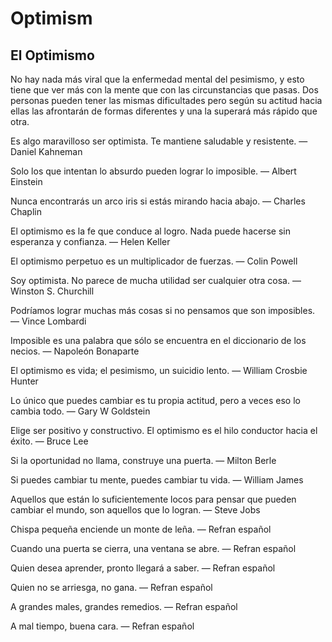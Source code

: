 # Optimism 

## El Optimismo
No hay nada más viral que la enfermedad mental del pesimismo, y esto tiene que ver más con la mente que con las circunstancias que pasas.
Dos personas pueden tener las mismas dificultades pero según su actitud hacia ellas las afrontarán de formas diferentes y una la superará más rápido que otra. 

Es algo maravilloso ser optimista. Te mantiene saludable y resistente. &mdash; Daniel Kahneman

Solo los que intentan lo absurdo pueden lograr lo imposible. &mdash; Albert Einstein

Nunca encontrarás un arco iris si estás mirando hacia abajo. &mdash; Charles Chaplin

El optimismo es la fe que conduce al logro. Nada puede hacerse sin esperanza y confianza. &mdash; Helen Keller

El optimismo perpetuo es un multiplicador de fuerzas. &mdash; Colin Powell

Soy optimista. No parece de mucha utilidad ser cualquier otra cosa. &mdash; Winston S. Churchill

Podríamos lograr muchas más cosas si no pensamos que son imposibles. &mdash; Vince Lombardi

Imposible es una palabra que sólo se encuentra en el diccionario de los necios. &mdash; Napoleón Bonaparte

El optimismo es vida; el pesimismo, un suicidio lento. &mdash; William Crosbie Hunter

Lo único que puedes cambiar es tu propia actitud, pero a veces eso lo cambia todo. &mdash; Gary W Goldstein

Elige ser positivo y constructivo. El optimismo es el hilo conductor hacia el éxito. &mdash; Bruce Lee

Si la oportunidad no llama, construye una puerta. &mdash; Milton Berle

Si puedes cambiar tu mente, puedes cambiar tu vida. &mdash; William James

Aquellos que están lo suficientemente locos para pensar que pueden cambiar el mundo, son aquellos que lo logran. &mdash; Steve Jobs

Chispa pequeña enciende un monte de leña. &mdash; Refran español

Cuando una puerta se cierra, una ventana se abre. &mdash; Refran español

Quien desea aprender, pronto llegará a saber. &mdash; Refran español

Quien no se arriesga, no gana. &mdash; Refran español

A grandes males, grandes remedios. &mdash; Refran español

A mal tiempo, buena cara. &mdash; Refran español
